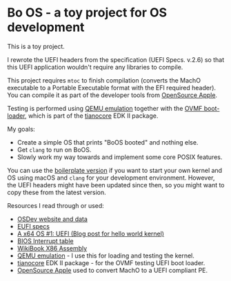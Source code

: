# Bo OS - a toy project for OS development

This is a toy project.

I rewrote the UEFI headers from the specification (UEFI Specs. v.2.6) so that this UEFI application wouldn't require any libraries to compile.

This project requires `mtoc` to finish compilation (converts the MachO executable to a Portable Executable format with the EFI required header). You can compile it as part of the developer tools from [OpenSource Apple](https://opensource.apple.com).

Testing is performed using [QEMU emulation](http://www.qemu.org) together with the [OVMF boot-loader](http://www.tianocore.org/ovmf/), which is part of the [tianocore](http://www.tianocore.org) EDK II package.

My goals:

* Create a simple OS that prints "BoOS booted" and nothing else.
* Get `clang` to run on BoOS.
* Slowly work my way towards and implement some core POSIX features.

You can use the [boilerplate version](https://github.com/boazsegev/BoOS/tree/v.0.0.0) if you want to start your own kernel and OS using macOS and `clang` for your development environment. However, the UEFI headers might have been updated since then, so you might want to copy these from the latest version.

Resources I read through or used:

* [OSDev website and data](http://wiki.osdev.org/)
* [EUFI specs](http://www.uefi.org/specsandtesttools)
* [A x64 OS #1: UEFI (Blog post for hello world kernel)](https://kazlauskas.me/entries/x64-uefi-os-1.html)
* [BIOS Interrupt table](https://en.wikipedia.org/wiki/BIOS_interrupt_call#Interrupt_table)
* [WikiBook X86 Assembly](https://en.wikibooks.org/wiki/X86_Assembly)
* [QEMU emulation](http://www.qemu.org) - I use this for loading and testing the kernel.
* [tianocore](http://www.tianocore.org) EDK II package - for the OVMF testing UEFI boot loader.
* [OpenSource Apple](https://opensource.apple.com) used to convert MachO to a UEFI compliant PE.
